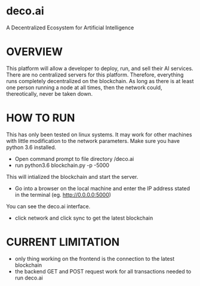 # deco.ai

A Decentralized Ecosystem for Artificial Intelligence


# OVERVIEW

This platform will allow a developer to deploy, run, and sell their AI services. There are no centralized servers for this platform. Therefore, everything runs completely decentralized on the blockchain. As long as there is at least one person running a node at all times, then the network could, thereotically, never be taken down.


# HOW TO RUN

This has only been tested on linux systems. It may work for other machines with little modification to the network parameters.
Make sure you have python 3.6 installed.

- Open command prompt to file directory /deco.ai
- run python3.6 blockchain.py -p -5000

This will intialized the blockchain and start the server.

- Go into a browser on the local machine and enter the IP address stated in the terminal (eg. http://0.0.0.0:5000)

You can see the deco.ai interface.

- click network and click sync to get the latest blockchain

# CURRENT LIMITATION

- only thing working on the frontend is the connection to the latest blockchain
- the backend GET and POST request work for all transactions needed to run deco.ai

